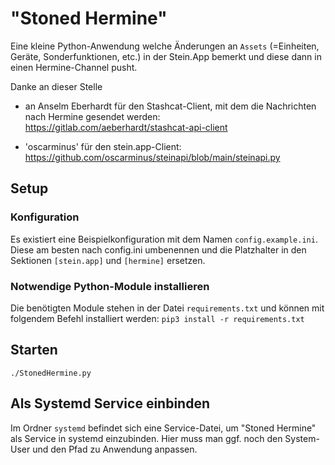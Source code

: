 # "Stoned Hermine"

Eine kleine Python-Anwendung welche Änderungen an `Assets` (=Einheiten, Geräte, Sonderfunktionen, etc.) in der Stein.App bemerkt und diese dann in 
einen Hermine-Channel pusht.


Danke an dieser Stelle 

* an Anselm Eberhardt für den Stashcat-Client, mit dem die Nachrichten nach Hermine gesendet werden:
https://gitlab.com/aeberhardt/stashcat-api-client

* 'oscarminus' für den stein.app-Client: https://github.com/oscarminus/steinapi/blob/main/steinapi.py


## Setup
### Konfiguration
Es existiert eine Beispielkonfiguration mit dem Namen `config.example.ini`. Diese am besten nach config.ini 
umbenennen und die Platzhalter in den Sektionen `[stein.app]` und `[hermine]` ersetzen.

### Notwendige Python-Module installieren
Die benötigten Module stehen in der Datei `requirements.txt` und können mit folgendem Befehl installiert werden:
``pip3 install -r requirements.txt``

## Starten
`./StonedHermine.py`

## Als Systemd Service einbinden
Im Ordner `systemd` befindet sich eine Service-Datei, um "Stoned Hermine" als Service in systemd einzubinden.
Hier muss man ggf. noch den System-User und den Pfad zu Anwendung anpassen.